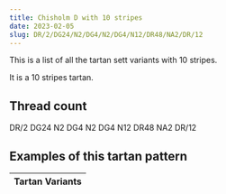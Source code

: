 ```yaml
---
title: Chisholm D with 10 stripes
date: 2023-02-05
slug: DR/2/DG24/N2/DG4/N2/DG4/N12/DR48/NA2/DR/12
---
```

This is a list of all the tartan sett variants with 10 stripes.

It is a 10 stripes tartan.


## Thread count
DR/2 DG24 N2 DG4 N2 DG4 N12 DR48 NA2 DR/12

## Examples of this tartan pattern

| Tartan Variants |
|---------------|
